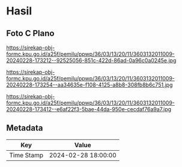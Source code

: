 # Hasil

## Foto C Plano

https://sirekap-obj-formc.kpu.go.id/a25f/pemilu/ppwp/36/03/13/20/11/3603132011009-20240228-173212--92525056-851c-422d-86ad-0a96c0a0245e.jpg

https://sirekap-obj-formc.kpu.go.id/a25f/pemilu/ppwp/36/03/13/20/11/3603132011009-20240228-173254--aa34635e-f108-4125-a8b8-308fb8b6c751.jpg

https://sirekap-obj-formc.kpu.go.id/a25f/pemilu/ppwp/36/03/13/20/11/3603132011009-20240228-173412--e6af22f3-5bae-44da-950e-cecdaf76a9a7.jpg


## Metadata

| Key        | Value               |
| ---------- | ------------------- |
| Time Stamp | 2024-02-28 18:00:00 |



